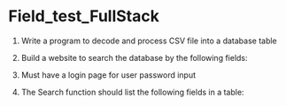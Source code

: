 # Field_test_FullStack

1. Write a program to decode and process CSV file into a database table

2. Build a website to search the database by the following fields:
  
3. Must have a login page for user password input

4. The Search function should list the following fields in a table:

